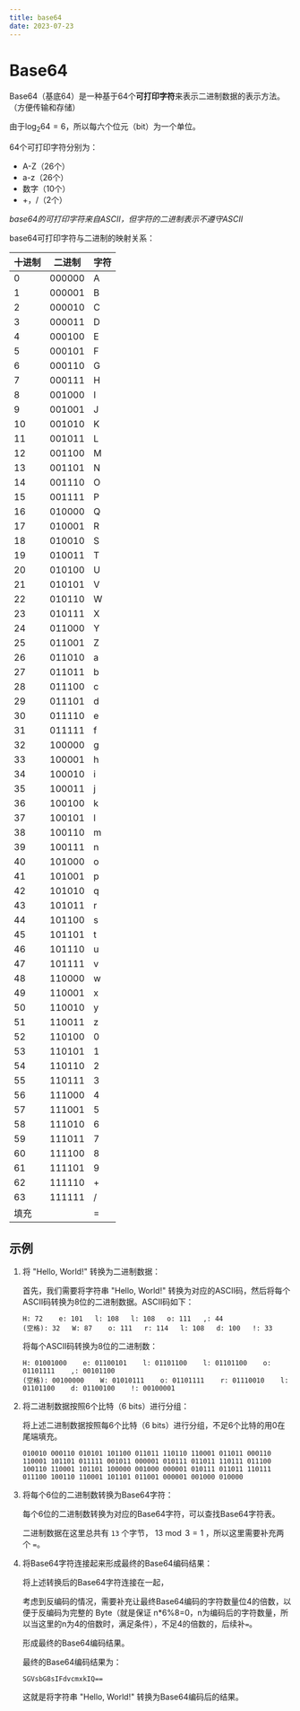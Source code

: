 ```yaml
---
title: base64
date: 2023-07-23
---
```


# Base64

Base64（基底64）是一种基于64个**可打印字符**来表示二进制数据的表示方法。（方便传输和存储）

由于$\log_{2}{⁡64}=6$，所以每六个位元（bit）为一个单位。

64个可打印字符分别为：

- A-Z（26个）
- a-z（26个）
- 数字（10个）
- +，/（2个）

*base64的可打印字符来自ASCII，但字符的二进制表示不遵守ASCII*

base64可打印字符与二进制的映射关系：

| 十进制 | 二进制 | 字符 |
| ------ | ------ | ---- |
| 0      | 000000 | A    |
| 1      | 000001 | B    |
| 2      | 000010 | C    |
| 3      | 000011 | D    |
| 4      | 000100 | E    |
| 5      | 000101 | F    |
| 6      | 000110 | G    |
| 7      | 000111 | H    |
| 8      | 001000 | I    |
| 9      | 001001 | J    |
| 10     | 001010 | K    |
| 11     | 001011 | L    |
| 12     | 001100 | M    |
| 13     | 001101 | N    |
| 14     | 001110 | O    |
| 15     | 001111 | P    |
| 16     | 010000 | Q    |
| 17     | 010001 | R    |
| 18     | 010010 | S    |
| 19     | 010011 | T    |
| 20     | 010100 | U    |
| 21     | 010101 | V    |
| 22     | 010110 | W    |
| 23     | 010111 | X    |
| 24     | 011000 | Y    |
| 25     | 011001 | Z    |
| 26     | 011010 | a    |
| 27     | 011011 | b    |
| 28     | 011100 | c    |
| 29     | 011101 | d    |
| 30     | 011110 | e    |
| 31     | 011111 | f    |
| 32     | 100000 | g    |
| 33     | 100001 | h    |
| 34     | 100010 | i    |
| 35     | 100011 | j    |
| 36     | 100100 | k    |
| 37     | 100101 | l    |
| 38     | 100110 | m    |
| 39     | 100111 | n    |
| 40     | 101000 | o    |
| 41     | 101001 | p    |
| 42     | 101010 | q    |
| 43     | 101011 | r    |
| 44     | 101100 | s    |
| 45     | 101101 | t    |
| 46     | 101110 | u    |
| 47     | 101111 | v    |
| 48     | 110000 | w    |
| 49     | 110001 | x    |
| 50     | 110010 | y    |
| 51     | 110011 | z    |
| 52     | 110100 | 0    |
| 53     | 110101 | 1    |
| 54     | 110110 | 2    |
| 55     | 110111 | 3    |
| 56     | 111000 | 4    |
| 57     | 111001 | 5    |
| 58     | 111010 | 6    |
| 59     | 111011 | 7    |
| 60     | 111100 | 8    |
| 61     | 111101 | 9    |
| 62     | 111110 | +    |
| 63     | 111111 | /    |
| 填充   |        | =    |

## 示例

1. 将 "Hello, World!" 转换为二进制数据：

   首先，我们需要将字符串 "Hello, World!" 转换为对应的ASCII码，然后将每个ASCII码转换为8位的二进制数据。ASCII码如下：

   ```
   H: 72    e: 101   l: 108   l: 108   o: 111   ,: 44
   (空格): 32   W: 87    o: 111   r: 114   l: 108   d: 100   !: 33
   ```

   将每个ASCII码转换为8位的二进制数：

   ```
   H: 01001000    e: 01100101    l: 01101100    l: 01101100    o: 01101111    ,: 00101100
   (空格): 00100000    W: 01010111    o: 01101111    r: 01110010    l: 01101100    d: 01100100    !: 00100001
   ```

2. 将二进制数据按照6个比特（6 bits）进行分组：

   将上述二进制数据按照每6个比特（6 bits）进行分组，不足6个比特的用0在尾端填充。

   ```
   010010 000110 010101 101100 011011 110110 110001 011011 000110 110001 101101 011111 001011 000001 010111 011011 110111 011100 100110 110001 101101 100000 001000 000001 010111 011011 110111 011100 100110 110001 101101 011001 000001 001000 010000
   ```
   
3. 将每个6位的二进制数转换为Base64字符：

   每个6位的二进制数转换为对应的Base64字符，可以查找Base64字符表。

   二进制数据在这里总共有 `13` 个字节， $13 \bmod 3 = 1$ ，所以这里需要补充两个 `=`。

4. 将Base64字符连接起来形成最终的Base64编码结果：

   将上述转换后的Base64字符连接在一起，

   考虑到反编码的情况，需要补充让最终Base64编码的字符数量位4的倍数，以便于反编码为完整的 Byte（就是保证 n*6%8=0，n为编码后的字符数量，所以当这里的n为4的倍数时，满足条件），不足4的倍数的，后续补`=`。

   形成最终的Base64编码结果。
   
   最终的Base64编码结果为：

   ```
   SGVsbG8sIFdvcmxkIQ==
   ```
   
   这就是将字符串 "Hello, World!" 转换为Base64编码后的结果。



